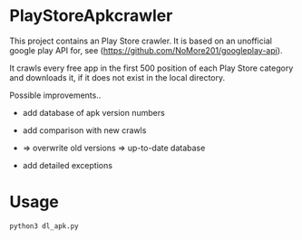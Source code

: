 # PlayStoreApkcrawler

This project contains an Play Store crawler. It is based on an unofficial google play API for, see (https://github.com/NoMore201/googleplay-api).

It crawls every free app in the first 500 position of each Play Store category and downloads it, if it does not exist in the local directory. 

Possible improvements..

* add database of apk version numbers
* add comparison with new crawls
* => overwrite old versions => up-to-date database

* add detailed exceptions

# Usage
 `python3 dl_apk.py`
